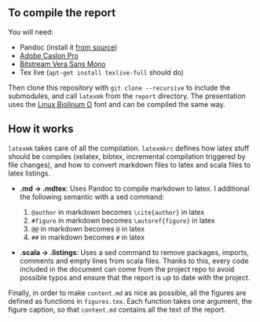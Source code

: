 ## To compile the report

You will need:

- Pandoc (install it [from source](http://johnmacfarlane.net/pandoc/installing.html#installing-from-source))
- [Adobe Caslon Pro](https://www.google.com/search?q=Adobe+Caslon+Pro+torrent)
- [Bitstream Vera Sans Mono](http://www.dafont.com/bitstream-vera-mono.font)
- Tex live (`apt-get install texlive-full` should do)

Then clone this repository with `git clone --recursive` to include the submodules, and call `latexmk` from the `report` directory. The presentation uses the [Linux Biolinum O](http://www.fontsquirrel.com/fonts/linux-biolinum) font and can be compiled the same way.

## How it works

`latexmk` takes care of all the compilation. `latexmkrc` defines how latex stuff should be compiles (xelatex, bibtex, incremental compilation triggered by file changes), and how to convert markdown files to latex and scala files to latex listings.

- **.md → .mdtex**: Uses Pandoc to compile markdown to latex. I additional the following semantic with a sed command:

    1. `@author` in markdown becomes `\cite{author}` in latex
    2. `#figure` in markdown becomes `\autoref{figure}` in latex
    3. `@@` in markdown becomes `@` in latex
    4. `##` in markdown becomes `#` in latex

- **.scala → .listings**: Uses a sed command to remove packages, imports, comments and empty lines from scala files. Thanks to this, every code included in the document can come from the project repo to avoid possible typos and ensure that the report is up to date with the project.

Finally, in order to make `content.md` as nice as possible, all the figures are defined as functions in `figures.tex`. Each function takes one argument, the figure caption, so that `content.md` contains all the text of the report.

